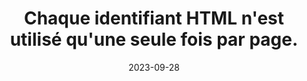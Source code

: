 ---
N: '229'
Rubrique: Structure et code
title: Chaque identifiant HTML n'est utilisé qu'une seule fois par page.
detail: Chaque identifiant HTML n'est utilisé qu'une seule fois par Document  de Contenu (Content Document).
categories: [" Structure et code"]
agrege: O4229-E074
opquast: '4229'
indiceebook: '74'
description: "Règle n° 074"
weight:  074
actif: '1'
layout: rules
date: 2023-09-28
tags: ["", ""]
objectif: ["", ""]
Meo: ""
Controle: ""
Auteur: ""
---